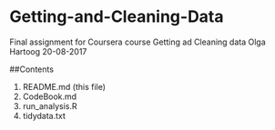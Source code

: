 # Getting-and-Cleaning-Data
Final assignment for Coursera course Getting ad Cleaning data
Olga Hartoog 
20-08-2017

##Contents
1. README.md (this file)
2. CodeBook.md
3. run_analysis.R
4. tidydata.txt
